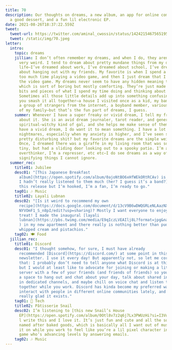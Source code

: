 ```yaml
---
title: 70
description: Our thoughts on dreams, a new album, an app for online communities,
  a good dessert, and a fun lil electronic EP.
date: 2021-08-26T18:37:22.559Z
tweet:
  tweet-url: https://twitter.com/aminal_cwossin/status/1424215467565195268
  tweet: /static/img/70.jpeg
letter:
  intro:
    topic: dreams
    jillian: I don’t often remember my dreams, and when I do, they aren’t usually
      very weird. I tend to dream about pretty mundane things from my daily
      life—I’ve dreamed about work, I’ve dreamed about school, I’ve dreamed
      about hanging out with my friends. My favorite is when I spend a little
      too much time playing a video game, and then I just dream that I’m playing
      the video game. My dreams never seem to have any hidden meaning to them,
      which is sort of boring but mostly comforting. They’re just made up of
      bits and pieces of what I spend my time doing and thinking about.
      Sometimes all those little details add up into something confusing when
      you smash it all together—a house I visited once as a kid, my banking app,
      a group of strangers from the internet, a boyband member, various members
      of my family—but that’s the fun part of dreams, I guess.
    summer: Whenever I have a super freaky or vivid dream, I tell my friend Jess
      about it. She is an avid dream journaler, tarot reader, and general
      spiritual-witchy kind of gal, and she helps me make sense of them. When I
      have a vivid dream, I do want it to mean something. I have a lot of
      nightmares, especially when my anxiety is higher, and I’ve seen some
      pretty disturbing shit? but my favorite dreams are the simple weird ones.
      Once, I dreamed there was a giraffe in my living room that was so, so
      tiny, but had a sliding door looking out to a spooky patio. I’m an
      overthinker, I’m a represser, etc etc—I do see dreams as a way of
      signifying things I cannot ignore.
  summer_rec:
    title01: Jubilee
    desc01: "[This Japanese Breakfast
      album](https://open.spotify.com/album/0ajoNtBO6xHfWEkORtRCAv) is so good!
      I hadn’t really listened to them much (her? I guess it’s a band?) before
      this release but I’m hooked, I’m a fan, I’m ready to go."
    tag01: 🎶 Music
    title02: Layali Lubnan
    desc02: "[Is it weird to recommend my own
      recipe](https://docs.google.com/document/d/13cV9B6wDWQGRLeNLAazNXJ2ec4qNn\
      NYVOmF1_S_n8pI/edit?usp=sharing)? Mostly I want everyone to enjoy a sweet
      treat! I made the inaugural [layali
      lubnan](https://pbs.twimg.com/media/E9qIczLVEAIlj8L?format=jpg&name=large\
      ) in my new apartment and there really is nothing better than pudding and
      whipped cream and pistachios."
    tag02: 🍽️ Food
  jillian_rec:
    title01: Discord
    desc01: "I thought somehow, for sure, I must have already
      recommended [Discord](https://discord.com/) at some point in this
      newsletter. I use it every day! But apparently not, so let me correct
      that: I probably don’t need to tell anyone what Discord is at this point,
      but I would at least like to advocate for joining or making a little
      server with a few of your friends (and friends of friends) so you can have
      a space to hang out and chat about your day, talk about shared interests
      in dedicated channels, and maybe chill on voice chat and listen to music
      together while you work. Discord has kinda become my preferred way to
      interact with people in different online communities lately, and I’m
      really glad it exists."
    tag01: 📱 Tech
    title02: Pâtisserie Snail
    desc02: I’m listening to [this new Snail’s House
      EP](https://open.spotify.com/album/0Otl8v7z2q6j7Lx3PWUzHi?si=I3VuUtmORgmHLk1AvTYxkQ&dl_branch=1) while
      l write this and I love it. It’s just fun and cute and all the songs are
      named after baked goods, which is basically all I want out of music. Put
      it on while you work to feel like you’re a lil pixel character in a video
      game who’s advancing levels by answering emails.
    tag02: 🎶 Music
---
```

